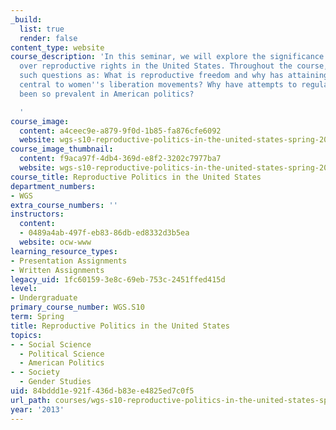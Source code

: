 ```yaml
---
_build:
  list: true
  render: false
content_type: website
course_description: 'In this seminar, we will explore the significance of struggles
  over reproductive rights in the United States. Throughout the course, we will ask
  such questions as: What is reproductive freedom and why has attaining it been so
  central to women''s liberation movements? Why have attempts to regulate reproduction
  been so prevalent in American politics?

  '
course_image:
  content: a4ceec9e-a879-9f0d-1b85-fa876cfe6092
  website: wgs-s10-reproductive-politics-in-the-united-states-spring-2013
course_image_thumbnail:
  content: f9aca97f-4db4-369d-e8f2-3202c7977ba7
  website: wgs-s10-reproductive-politics-in-the-united-states-spring-2013
course_title: Reproductive Politics in the United States
department_numbers:
- WGS
extra_course_numbers: ''
instructors:
  content:
  - 0489a4ab-497f-eb83-86db-ed8332d3b5ea
  website: ocw-www
learning_resource_types:
- Presentation Assignments
- Written Assignments
legacy_uid: 1fc60159-3e8c-69eb-753c-2451ffed415d
level:
- Undergraduate
primary_course_number: WGS.S10
term: Spring
title: Reproductive Politics in the United States
topics:
- - Social Science
  - Political Science
  - American Politics
- - Society
  - Gender Studies
uid: 84bddd1e-921f-436d-b83e-e4825ed7c0f5
url_path: courses/wgs-s10-reproductive-politics-in-the-united-states-spring-2013
year: '2013'
---
```

